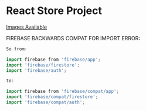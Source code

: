 # React Store Project

[Images Available](https://peacefang.tumblr.com/)

FIREBASE BACKWARDS COMPAT FOR IMPORT ERROR:

```go
So from:

import firebase from 'firebase/app';
import 'firebase/firestore';
import 'firebase/auth';

to:

import firebase from 'firebase/compat/app';
import 'firebase/compat/firestore';
import 'firebase/compat/auth';
```

